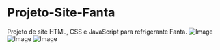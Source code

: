 # Projeto-Site-Fanta
Projeto de site HTML, CSS e JavaScript para refrigerante Fanta.
![Image](https://github.com/user-attachments/assets/78d0ffdc-0a35-41e0-89cb-072b3fb116b6)
![Image](https://github.com/user-attachments/assets/1fd39016-69c1-4aa3-a02a-fbd1ffddd576)
![Image](https://github.com/user-attachments/assets/ae651643-6cca-4a8c-b8d4-e2a73c902d1e)

